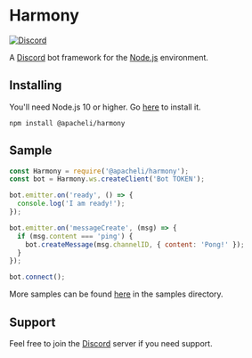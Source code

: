 # Harmony
[![Discord](https://canary.discordapp.com/api/guilds/536724303522299925/widget.png?style=shield)](https://discord.gg/rNPmCBR)

A [Discord](https://discordapp.com/) bot framework for the [Node.js](https://nodejs.org/) environment.

## Installing
You'll need Node.js 10 or higher. Go [here](https://nodejs.org/) to install it.
```
npm install @apacheli/harmony
```

## Sample
```js
const Harmony = require('@apacheli/harmony');
const bot = Harmony.ws.createClient('Bot TOKEN');

bot.emitter.on('ready', () => {
  console.log('I am ready!');
});

bot.emitter.on('messageCreate', (msg) => {
  if (msg.content === 'ping') {
    bot.createMessage(msg.channelID, { content: 'Pong!' });
  }
});

bot.connect();
```
More samples can be found [here](https://github.com/Apacheli/Harmony/tree/rewrite/samples) in the samples directory.

## Support
Feel free to join the [Discord](https://discord.gg/rNPmCBR) server if you need support.
